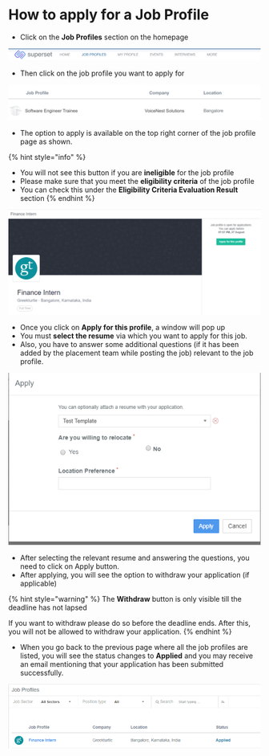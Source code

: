 # How to apply for a Job Profile

* Click on the **Job Profiles** section on the homepage

![Job Profiles section](../../.gitbook/assets/screenshot-2021-04-01-at-6.05.38-pm.png)

* Then click on the job profile you want to apply for 

![](../../.gitbook/assets/screenshot-2021-04-01-at-6.05.21-pm%20%281%29.png)

* The option to apply is available on the top right corner of the job profile page as shown.

{% hint style="info" %}
* You will not see this button if you are **ineligible** for the job profile
* Please make sure that you meet the **eligibility criteria** of the job profile
* You can check this under the **Eligibility Criteria Evaluation Result** section
{% endhint %}

![](../../.gitbook/assets/jp-16.png)

* Once you click on **Apply for this profile**, a window will pop up
*  You must **select the resume** via which you want to apply for this job.
* Also, you have to answer some additional questions \(if it has been added by the placement team while posting the job\) relevant to the job profile.

![Examples of Additional Questions](../../.gitbook/assets/jp-0000.png)

* After selecting the relevant resume and answering the questions, you need to click on Apply button.
* After applying, you will see the option to withdraw your application \(if applicable\)

{% hint style="warning" %}
The **Withdraw** button is only visible till the deadline has not lapsed

If you want to withdraw please do so before the deadline ends. After this, you will not be allowed to withdraw your application.
{% endhint %}

* When you go back to the previous page where all the job profiles are listed, you will see the status changes to **Applied** and you may receive an email mentioning that your application has been submitted successfully.

![Status changes when you apply for the job profile](../../.gitbook/assets/jp-8.png)

